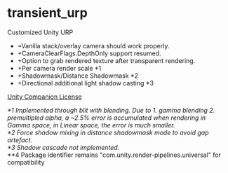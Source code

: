 # transient_urp
Customized Unity URP

+ =Vanilla stack/overlay camera should work properly.
+ \+CameraClearFlags.DepthOnly support resumed.
+ \+Option to grab rendered texture after transparent rendering.
+ \+Per camera render scale \*1
+ \+Shadowmask/Distance Shadowmask \*2
+ \+Directional additional light shadow casting \*3

[Unity Companion License](https://unity3d.com/legal/licenses/Unity_Companion_License)

*\*1 Implemented through blit with blending. Due to 1. gamma blending 2. premultipled alpha, a ~2.5% error is accumulated when rendering in Gamma space, in Linear space, the error is much smaller.*<br/>
*\*2 Force shadow mixing in distance shadowmask mode to avoid gap artefact.*<br/>
*\*3 Shadow cascade not implemented.*<br/>
*\*4 Package identifier remains "com.unity.render-pipelines.universal" for compatibility